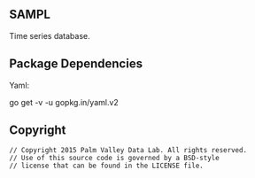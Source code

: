 ## SAMPL

Time series database.


## Package Dependencies

Yaml:

go get -v -u gopkg.in/yaml.v2


## Copyright

```
// Copyright 2015 Palm Valley Data Lab. All rights reserved.
// Use of this source code is governed by a BSD-style
// license that can be found in the LICENSE file.
```
